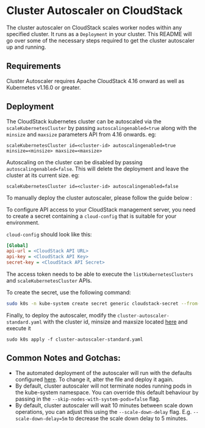 # Cluster Autoscaler on CloudStack
The cluster autoscaler on CloudStack scales worker nodes within any specified cluster. It runs as a `Deployment` in your cluster.
This README will go over some of the necessary steps required to get the cluster autoscaler up and running.

## Requirements
Cluster Autoscaler requires Apache CloudStack 4.16 onward as well as Kubernetes v1.16.0 or greater.

## Deployment
The CloudStack kubernetes cluster can be autoscaled via the `scaleKubernetesCluster` by passing `autoscalingenabled=true` along with
the `minsize` and `maxsize` parameters API from 4.16 onwards. eg:
```
scaleKubernetesCluster id=<cluster-id> autoscalingenabled=true minsize=<minsize> maxsize=<maxsize>
```
Autoscaling on the cluster can be disabled by passing `autoscalingenabled=false`. This will delete the deployment and leave the cluster
at its current size. eg:
```
scaleKubernetesCluster id=<cluster-id> autoscalingenabled=false
```

To manually deploy the cluster autoscaler, please follow the guide below :

To configure API access to your CloudStack management server, you need to create a secret containing a `cloud-config`
that is suitable for your environment.

`cloud-config` should look like this:
```ini
[Global]
api-url = <CloudStack API URL>
api-key = <CloudStack API Key>
secret-key = <CloudStack API Secret>
```
The access token needs to be able to execute the `listKubernetesClusters` and `scaleKubernetesCluster` APIs.

To create the secret, use the following command:
```bash
sudo k0s -n kube-system create secret generic cloudstack-secret --from-file=cloud-config
```

Finally, to deploy the autoscaler, modify the `cluster-autoscaler-standard.yaml` with the cluster id, minsize and maxsize located
[here](./examples/cluster-autoscaler-standard.yaml) and execute it

```
sudo k0s apply -f cluster-autoscaler-standard.yaml
```

## Common Notes and Gotchas:
- The automated deployment of the autoscaler will run with the defaults configured [here](./examples/cluster-autoscaler-standard.yaml). To change it, alter the file and deploy it again.
- By default, cluster autoscaler will not terminate nodes running pods in the kube-system namespace. You can override this default behaviour by passing in the `--skip-nodes-with-system-pods=false` flag.
- By default, cluster autoscaler will wait 10 minutes between scale down operations, you can adjust this using the `--scale-down-delay` flag. E.g. `--scale-down-delay=5m` to decrease the scale down delay to 5 minutes.
